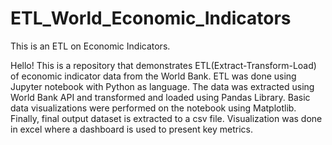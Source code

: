 # ETL_World_Economic_Indicators
This is an ETL on Economic Indicators.

Hello!
This is a repository that demonstrates ETL(Extract-Transform-Load) of economic indicator data from the World Bank.
ETL was done using Jupyter notebook with Python as language.
The data was extracted using World Bank API and transformed and loaded using Pandas Library.
Basic data visualizations were performed on the notebook using Matplotlib.
Finally, final output dataset is extracted to a csv file.
Visualization was done in excel where a dashboard is used to present key metrics.
